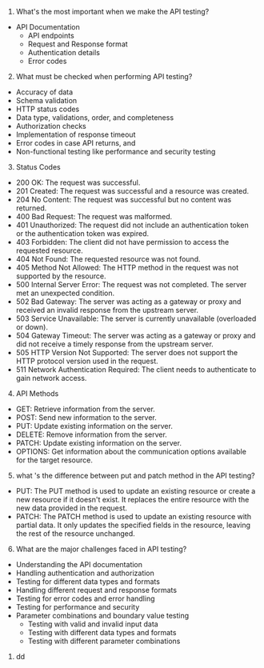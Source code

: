 1. What's the most important when we make the API testing?
- API Documentation
  - API endpoints
  - Request and Response format
  - Authentication details
  - Error codes
  
2. What must be checked when performing API testing?
- Accuracy of data
- Schema validation
- HTTP status codes
- Data type, validations, order, and completeness
- Authorization checks
- Implementation of response timeout
- Error codes in case API returns, and
- Non-functional testing like performance and security testing

3. Status Codes
- 200 OK: The request was successful.
- 201 Created: The request was successful and a resource was created.
- 204 No Content: The request was successful but no content was returned.
- 400 Bad Request: The request was malformed.
- 401 Unauthorized: The request did not include an authentication token or the authentication token was expired.
- 403 Forbidden: The client did not have permission to access the requested resource.
- 404 Not Found: The requested resource was not found.
- 405 Method Not Allowed: The HTTP method in the request was not supported by the resource.
- 500 Internal Server Error: The request was not completed. The server met an unexpected condition.
- 502 Bad Gateway: The server was acting as a gateway or proxy and received an invalid response from the upstream server.
- 503 Service Unavailable: The server is currently unavailable (overloaded or down).
- 504 Gateway Timeout: The server was acting as a gateway or proxy and did not receive a timely response from the upstream server.
- 505 HTTP Version Not Supported: The server does not support the HTTP protocol version used in the request.
- 511 Network Authentication Required: The client needs to authenticate to gain network access.

4. API Methods
- GET: Retrieve information from the server.
- POST: Send new information to the server.
- PUT: Update existing information on the server.
- DELETE: Remove information from the server.
- PATCH: Update existing information on the server.
- OPTIONS: Get information about the communication options available for the target resource.

5. what 's the difference between put and patch method in the API testing?
- PUT: The PUT method is used to update an existing resource or create a new resource if it doesn't exist. It replaces the entire resource with the new data provided in the request.
- PATCH: The PATCH method is used to update an existing resource with partial data. It only updates the specified fields in the resource, leaving the rest of the resource unchanged.

6. What are the major challenges faced in API testing?
- Understanding the API documentation
- Handling authentication and authorization
- Testing for different data types and formats
- Handling different request and response formats
- Testing for error codes and error handling
- Testing for performance and security
- Parameter combinations and boundary value testing
  - Testing with valid and invalid input data
  - Testing with different data types and formats
  - Testing with different parameter combinations

1. dd


